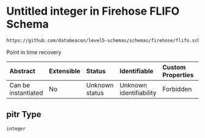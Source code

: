 # Untitled integer in Firehose FLIFO Schema

```txt
https://github.com/databeacon/level5-schemas/schemas/firehose/flifo.schema.json#/properties/pitr
```

Point in time recovery

| Abstract            | Extensible | Status         | Identifiable            | Custom Properties | Additional Properties | Access Restrictions | Defined In                                                                         |
| :------------------ | :--------- | :------------- | :---------------------- | :---------------- | :-------------------- | :------------------ | :--------------------------------------------------------------------------------- |
| Can be instantiated | No         | Unknown status | Unknown identifiability | Forbidden         | Allowed               | none                | [flifo.schema.json\*](../../out/firehose/flifo.schema.json "open original schema") |

## pitr Type

`integer`
